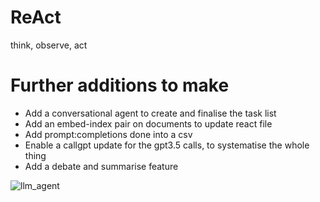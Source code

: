 # ReAct
think, observe, act

# Further additions to make
- Add a conversational agent to create and finalise the task list
- Add an embed-index pair on documents to update react file
- Add prompt:completions done into a csv
- Enable a callgpt update for the gpt3.5 calls, to systematise the whole thing
- Add a debate and summarise feature

![llm_agent](https://user-images.githubusercontent.com/20874969/230227402-f3d0e0af-32a7-430b-9c3c-0332b2175db7.jpg)
